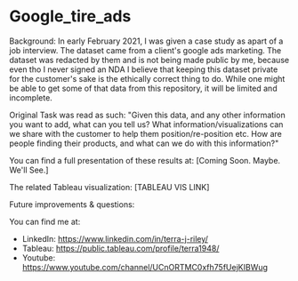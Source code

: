 # Google_tire_ads

Background: In early February 2021, I was given a case study as apart of a job interview.  The dataset came from a client's google ads marketing.  The dataset was redacted by them and is not being made public by me, because even tho I never signed an NDA I believe that keeping this dataset private for the customer's sake is the ethically correct thing to do.  While one might be able to get some of that data from this repository, it will be limited and incomplete.

Original Task was read as such: "Given this data, and any other information you want to add, what can you tell us? What information/visualizations can we share with the customer to help them position/re-position etc. How are people finding their products, and what can we do with this information?"



You can find a full presentation of these results at: [Coming Soon.  Maybe.  We'll See.]

The related Tableau visualization: [TABLEAU VIS LINK]

Future improvements & questions:

You can find me at:
 - LinkedIn: https://www.linkedin.com/in/terra-j-riley/
 - Tableau: https://public.tableau.com/profile/terra1948/
 - Youtube: https://www.youtube.com/channel/UCnORTMC0xfh75fUejKIBWug